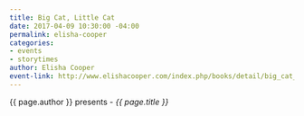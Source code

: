 ```yaml
---
title: Big Cat, Little Cat
date: 2017-04-09 10:30:00 -04:00
permalink: elisha-cooper
categories:
- events
- storytimes
author: Elisha Cooper
event-link: http://www.elishacooper.com/index.php/books/detail/big_cat_little_cat
---
```


{{ page.author }} presents - *{{ page.title }}*
